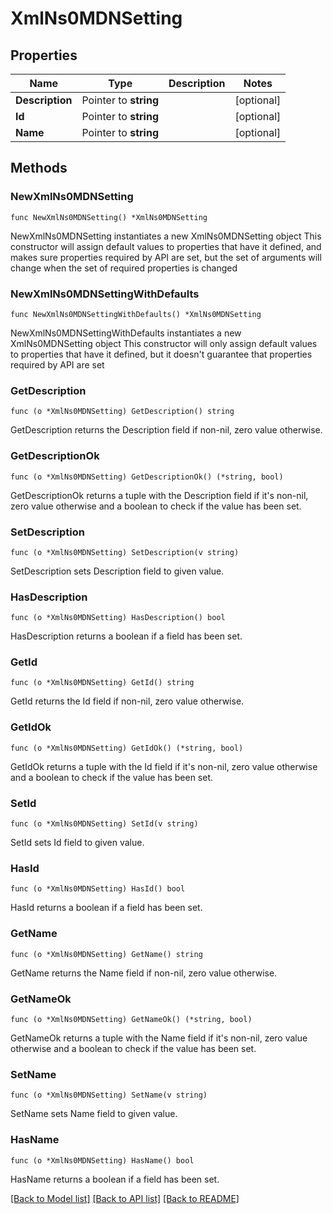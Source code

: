 # XmlNs0MDNSetting

## Properties

Name | Type | Description | Notes
------------ | ------------- | ------------- | -------------
**Description** | Pointer to **string** |  | [optional] 
**Id** | Pointer to **string** |  | [optional] 
**Name** | Pointer to **string** |  | [optional] 

## Methods

### NewXmlNs0MDNSetting

`func NewXmlNs0MDNSetting() *XmlNs0MDNSetting`

NewXmlNs0MDNSetting instantiates a new XmlNs0MDNSetting object
This constructor will assign default values to properties that have it defined,
and makes sure properties required by API are set, but the set of arguments
will change when the set of required properties is changed

### NewXmlNs0MDNSettingWithDefaults

`func NewXmlNs0MDNSettingWithDefaults() *XmlNs0MDNSetting`

NewXmlNs0MDNSettingWithDefaults instantiates a new XmlNs0MDNSetting object
This constructor will only assign default values to properties that have it defined,
but it doesn't guarantee that properties required by API are set

### GetDescription

`func (o *XmlNs0MDNSetting) GetDescription() string`

GetDescription returns the Description field if non-nil, zero value otherwise.

### GetDescriptionOk

`func (o *XmlNs0MDNSetting) GetDescriptionOk() (*string, bool)`

GetDescriptionOk returns a tuple with the Description field if it's non-nil, zero value otherwise
and a boolean to check if the value has been set.

### SetDescription

`func (o *XmlNs0MDNSetting) SetDescription(v string)`

SetDescription sets Description field to given value.

### HasDescription

`func (o *XmlNs0MDNSetting) HasDescription() bool`

HasDescription returns a boolean if a field has been set.

### GetId

`func (o *XmlNs0MDNSetting) GetId() string`

GetId returns the Id field if non-nil, zero value otherwise.

### GetIdOk

`func (o *XmlNs0MDNSetting) GetIdOk() (*string, bool)`

GetIdOk returns a tuple with the Id field if it's non-nil, zero value otherwise
and a boolean to check if the value has been set.

### SetId

`func (o *XmlNs0MDNSetting) SetId(v string)`

SetId sets Id field to given value.

### HasId

`func (o *XmlNs0MDNSetting) HasId() bool`

HasId returns a boolean if a field has been set.

### GetName

`func (o *XmlNs0MDNSetting) GetName() string`

GetName returns the Name field if non-nil, zero value otherwise.

### GetNameOk

`func (o *XmlNs0MDNSetting) GetNameOk() (*string, bool)`

GetNameOk returns a tuple with the Name field if it's non-nil, zero value otherwise
and a boolean to check if the value has been set.

### SetName

`func (o *XmlNs0MDNSetting) SetName(v string)`

SetName sets Name field to given value.

### HasName

`func (o *XmlNs0MDNSetting) HasName() bool`

HasName returns a boolean if a field has been set.


[[Back to Model list]](../README.md#documentation-for-models) [[Back to API list]](../README.md#documentation-for-api-endpoints) [[Back to README]](../README.md)


